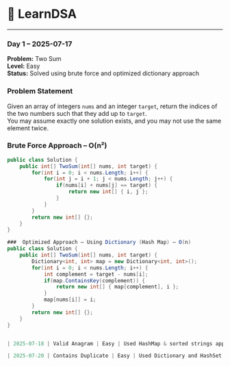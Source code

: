 # 📘 LearnDSA

---

### Day 1 – 2025-07-17  
**Problem:** Two Sum  
**Level:** Easy  
**Status:** Solved using brute force and optimized dictionary approach  

### Problem Statement  
Given an array of integers `nums` and an integer `target`, return the indices of the two numbers such that they add up to `target`.  
You may assume exactly one solution exists, and you may not use the same element twice.

### Brute Force Approach – O(n²)

```csharp
public class Solution {
    public int[] TwoSum(int[] nums, int target) {
        for(int i = 0; i < nums.Length; i++) {
            for(int j = i + 1; j < nums.Length; j++) {
                if(nums[i] + nums[j] == target) {
                    return new int[] { i, j };
                }
            }
        }
        return new int[] {};
    }
}

###  Optimized Approach – Using Dictionary (Hash Map) – O(n)
public class Solution {
    public int[] TwoSum(int[] nums, int target) {
        Dictionary<int, int> map = new Dictionary<int, int>();
        for(int i = 0; i < nums.Length; i++) {
            int complement = target - nums[i];
            if(map.ContainsKey(complement)) {
                return new int[] { map[complement], i };
            }
            map[nums[i]] = i;
        }
        return new int[] {};
    }
}


| 2025-07-18 | Valid Anagram | Easy | Used HashMap & sorted strings approach | 65 mins |

| 2025-07-20 | Contains Duplicate | Easy | Used Dictionary and HashSet to track seen nums | 30 mins |



